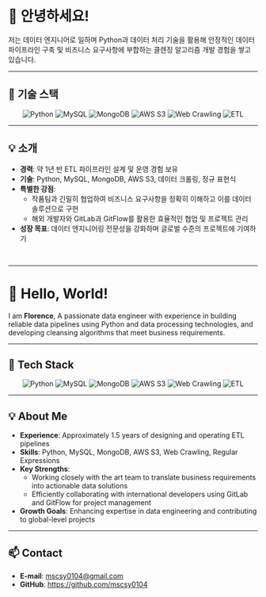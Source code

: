 # 👋 안녕하세요!   
저는 데이터 엔지니어로 일하며 Python과 데이터 처리 기술을 활용해 안정적인 데이터 파이프라인 구축 및 비즈니스 요구사항에 부합하는 클렌징 알고리즘 개발 경험을 쌓고 있습니다.

---

## 🔧 기술 스택  
<p align="center">
  <img src="https://img.shields.io/badge/Python-3776AB?style=for-the-badge&logo=python&logoColor=white" alt="Python">
  <img src="https://img.shields.io/badge/MySQL-4479A1?style=for-the-badge&logo=mysql&logoColor=white" alt="MySQL">
  <img src="https://img.shields.io/badge/MongoDB-47A248?style=for-the-badge&logo=mongodb&logoColor=white" alt="MongoDB">
  <img src="https://img.shields.io/badge/Amazon_S3-569A31?style=for-the-badge&logo=amazons3&logoColor=white" alt="AWS S3">
  <img src="https://img.shields.io/badge/Web_Crawling-FF6F00?style=for-the-badge&logo=web&logoColor=white" alt="Web Crawling">
  <img src="https://img.shields.io/badge/ETL-4A90E2?style=for-the-badge&logo=data&logoColor=white" alt="ETL">
</p>

---

## 💡 소개  
- **경력**: 약 1년 반 ETL 파이프라인 설계 및 운영 경험 보유
- **기술**: Python, MySQL, MongoDB, AWS S3, 데이터 크롤링, 정규 표현식
- **특별한 강점**: 
  - 작품팀과 긴밀히 협업하여 비즈니스 요구사항을 정확히 이해하고 이를 데이터 솔루션으로 구현
  - 해외 개발자와 GitLab과 GitFlow를 활용한 효율적인 협업 및 프로젝트 관리  
- **성장 목표**: 데이터 엔지니어링 전문성을 강화하며 글로벌 수준의 프로젝트에 기여하기

<br>

---

# 👋 Hello, World!  
I am **Florence**, A passionate data engineer with experience in building reliable data pipelines using Python and data processing technologies, and developing cleansing algorithms that meet business requirements.

---

## 🔧 Tech Stack  
<p align="center">
  <img src="https://img.shields.io/badge/Python-3776AB?style=for-the-badge&logo=python&logoColor=white" alt="Python">
  <img src="https://img.shields.io/badge/MySQL-4479A1?style=for-the-badge&logo=mysql&logoColor=white" alt="MySQL">
  <img src="https://img.shields.io/badge/MongoDB-47A248?style=for-the-badge&logo=mongodb&logoColor=white" alt="MongoDB">
  <img src="https://img.shields.io/badge/Amazon_S3-569A31?style=for-the-badge&logo=amazons3&logoColor=white" alt="AWS S3">
  <img src="https://img.shields.io/badge/Web_Crawling-FF6F00?style=for-the-badge&logo=web&logoColor=white" alt="Web Crawling">
  <img src="https://img.shields.io/badge/ETL-4A90E2?style=for-the-badge&logo=data&logoColor=white" alt="ETL">
</p>

---

## 💡 About Me
- **Experience**: Approximately 1.5 years of designing and operating ETL pipelines
- **Skills**: Python, MySQL, MongoDB, AWS S3, Web Crawling, Regular Expressions
- **Key Strengths**:
    - Working closely with the art team to translate business requirements into actionable data solutions
    - Efficiently collaborating with international developers using GitLab and GitFlow for project management
- **Growth Goals**: Enhancing expertise in data engineering and contributing to global-level projects


---

## 📫 Contact
- **E-mail**: mscsy0104@gmail.com
- **GitHub**: https://github.com/mscsy0104
